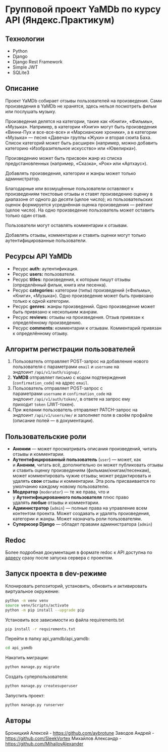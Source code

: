 # Групповой проект YaMDb  по курсу API (Яндекс.Практикум)

## Технологии

- Python
- Django
- Django Rest Framework
- Simple JWT
- SQLite3

## Описание

Проект YaMDb собирает отзывы пользователей на произведения. Сами произведения в YaMDb не хранятся, здесь нельзя посмотреть фильм или послушать музыку.

Произведения делятся на категории, такие как «Книги», «Фильмы», «Музыка». Например, в категории «Книги» могут быть произведения «Винни-Пух и все-все-все» и «Марсианские хроники», а в категории «Музыка» — песня «Давеча» группы «Жуки» и вторая сюита Баха. Список категорий может быть расширен (например, можно добавить категорию «Изобразительное искусство» или «Ювелирка»).

Произведению может быть присвоен жанр из списка предустановленных (например, «Сказка», «Рок» или «Артхаус»).

Добавлять произведения, категории и жанры может только администратор.

Благодарные или возмущённые пользователи оставляют к произведениям текстовые отзывы и ставят произведению оценку в диапазоне от одного до десяти (целое число); из пользовательских оценок формируется усреднённая оценка произведения — рейтинг (целое число). На одно произведение пользователь может оставить только один отзыв.

Пользователи могут оставлять комментарии к отзывам.

Добавлять отзывы, комментарии и ставить оценки могут только аутентифицированные пользователи.

## Ресурсы API **YaMDb**

-   Ресурс **auth:** аутентификация.
-   Ресурс **users:** пользователи.
-   Ресурс **titles:** произведения, к которым пишут отзывы (определённый фильм, книга или песенка).
-   Ресурс **categories:** категории (типы) произведений («Фильмы», «Книги», «Музыка»). Одно произведение может быть привязано только к одной категории.
-   Ресурс **genres**: жанры произведений. Одно произведение может быть привязано к нескольким жанрам.
-   Ресурс **reviews:** отзывы на произведения. Отзыв привязан к определённому произведению.
-   Ресурс **comments:** комментарии к отзывам. Комментарий привязан к определённому отзыву.

## Алгоритм регистрации пользователей

1.  Пользователь отправляет POST-запрос на добавление нового пользователя с параметрами `email` и `username` на эндпоинт `/api/v1/auth/signup/`.
2.  **YaMDB** отправляет письмо с кодом подтверждения (`confirmation_code`) на адрес `email`.
3.  Пользователь отправляет POST-запрос с параметрами `username` и `confirmation_code` на эндпоинт `/api/v1/auth/token/`, в ответе на запрос ему приходит `token` (JWT-токен).
4.  При желании пользователь отправляет PATCH-запрос на эндпоинт `/api/v1/users/me/` и заполняет поля в своём профайле (описание полей — в документации).

## Пользовательские роли

-   **Аноним** — может просматривать описания произведений, читать отзывы и комментарии.
-   **Аутентифицированный пользователь** (`user`) — может, как и **Аноним**, читать всё, дополнительно он может публиковать отзывы и ставить оценку произведениям (фильмам/книгам/песенкам), может комментировать чужие отзывы; может редактировать и удалять **свои** отзывы и комментарии. Эта роль присваивается по умолчанию каждому новому пользователю.
-   **Модератор** (`moderator`) — те же права, что и у **Аутентифицированного пользователя** плюс право удалять **любые** отзывы и комментарии.
-   **Администратор** (`admin`) — полные права на управление всем контентом проекта. Может создавать и удалять произведения, категории и жанры. Может назначать роли пользователям.
-   **Суперюзер Django** — обладет правами администратора (`admin`)

## Redoc

Более подробная документация в формате redoc к API доступна по [адресу](http://127.0.0.1:8000/redoc/) сразу после запуска сервера с проектом.

## Запуск проекта в dev-режиме

Клонировать репозиторий, установить, обновить и активировать виртуальное окружение:

```bash
python -m venv venv
source venv/Scripts/activate
python -m pip install --upgrade pip
```

Установить все зависимости из файла requirements.txt

```bash
pip install -r requirements.txt
```

Перейти в папку api_yamdb/api_yamdb:

```bash
cd api_yamdb
```

Накатить миграции:

```bash
python manage.py migrate
```

Создать суперпользователя:

```bash
python manage.py createsuperuser
```

Запустить проект:

```bash
python manage.py runserver
```

## Авторы

Броницкий Алексей - https://github.com/avbrotune
Заводов Андрей - https://github.com/SleekVortex
Михайлов Александр - https://github.com/MihailovAlexander
